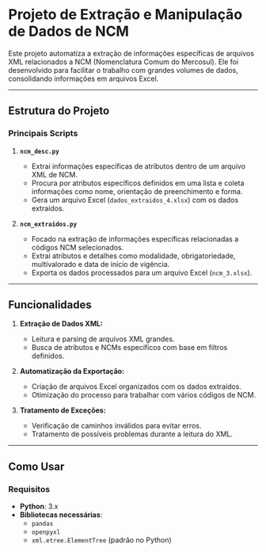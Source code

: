 # Projeto de Extração e Manipulação de Dados de NCM

Este projeto automatiza a extração de informações específicas de arquivos XML relacionados a NCM (Nomenclatura Comum do Mercosul). Ele foi desenvolvido para facilitar o trabalho com grandes volumes de dados, consolidando informações em arquivos Excel.

---

## Estrutura do Projeto

### Principais Scripts

1. **`ncm_desc.py`**
   - Extrai informações específicas de atributos dentro de um arquivo XML de NCM.
   - Procura por atributos específicos definidos em uma lista e coleta informações como nome, orientação de preenchimento e forma.
   - Gera um arquivo Excel (`dados_extraidos_4.xlsx`) com os dados extraídos.

2. **`ncm_extraidos.py`**
   - Focado na extração de informações específicas relacionadas a códigos NCM selecionados.
   - Extrai atributos e detalhes como modalidade, obrigatoriedade, multivalorado e data de início de vigência.
   - Exporta os dados processados para um arquivo Excel (`ncm_3.xlsx`).

---

## Funcionalidades

1. **Extração de Dados XML:**
   - Leitura e parsing de arquivos XML grandes.
   - Busca de atributos e NCMs específicos com base em filtros definidos.

2. **Automatização da Exportação:**
   - Criação de arquivos Excel organizados com os dados extraídos.
   - Otimização do processo para trabalhar com vários códigos de NCM.

3. **Tratamento de Exceções:**
   - Verificação de caminhos inválidos para evitar erros.
   - Tratamento de possíveis problemas durante a leitura do XML.

---

## Como Usar

### Requisitos

- **Python**: 3.x
- **Bibliotecas necessárias**:
  - `pandas`
  - `openpyxl`
  - `xml.etree.ElementTree` (padrão no Python)

##

